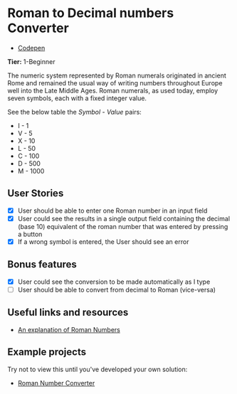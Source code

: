 # Roman to Decimal numbers Converter

-   [Codepen](https://codepen.io/felipedecome/full/xxZVdKj)

**Tier:** 1-Beginner

The numeric system represented by Roman numerals originated in ancient Rome and remained the
usual way of writing numbers throughout Europe well into the Late Middle Ages.
Roman numerals, as used today, employ seven symbols, each with a fixed integer value.

See the below table the _Symbol - Value_ pairs:

-   I - 1
-   V - 5
-   X - 10
-   L - 50
-   C - 100
-   D - 500
-   M - 1000

## User Stories

-   [x] User should be able to enter one Roman number in an input field
-   [x] User could see the results in a single output field containing the decimal (base 10) equivalent of the roman number that was entered by pressing a button
-   [x] If a wrong symbol is entered, the User should see an error

## Bonus features

-   [x] User could see the conversion to be made automatically as I type
-   [ ] User should be able to convert from decimal to Roman (vice-versa)

## Useful links and resources

-   [An explanation of Roman Numbers](https://en.wikipedia.org/wiki/Roman_numerals)

## Example projects

Try not to view this until you've developed your own solution:

-   [Roman Number Converter](https://www.calculatorsoup.com/calculators/conversions/roman-numeral-converter.php)